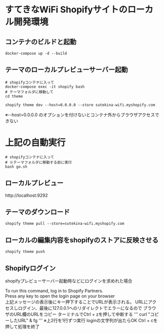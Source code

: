 # すてきなWiFi Shopifyサイトのローカル開発環境

## コンテナのビルドと起動

```
docker-compose up -d --build
```

## テーマのローカルプレビューサーバー起動

```
# shopifyコンテナに入って
docker-compose exec -it shopify bash
# テーマフォルダに移動して
cd theme

shopify theme dev --host=0.0.0.0 --store sutekina-wifi.myshopify.com
```
※--host=0.0.0.0 のオプションを付けないとコンテナ外からブラウザアクセスできない

# 上記の自動実行
```
# shopifyコンテナに入って
# ※テーマフォルダに移動する前に実行
bash go.sh
```

## ローカルプレビュー
http://localhost:9292


## テーマのダウンロード
```
shopify theme pull --store=sutekina-wifi.myshopify.com
```

## ローカルの編集内容をshopifyのストアに反映させる
```
shopify theme push
```

## Shopifyログイン
shopifyプレビューサーバー起動時などにログインを求めれた場合

To run this command, log in to Shopify Partners.  
Press any key to open the login page on your browser  
上記メッセージの表示後にキー押下することでURLが表示される。
URLにアクセスしログイン、最後に127.0.0.1へのリダイレクトでエラーになるので
ブラウザのURL欄のURLをコピー
ターミナルでCtrl + zを押して中断する
'''
curl "コピーしたURL" &
fg
'''
※上2行を1行ずつ実行
loginの文字列が出たらOK
Ctrl + cを押して処理を終了